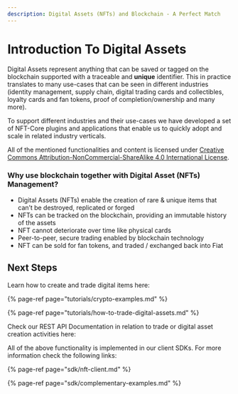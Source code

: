 ```yaml
---
description: Digital Assets (NFTs) and Blockchain - A Perfect Match
---
```


# Introduction To Digital Assets

Digital Assets represent anything that can be saved or tagged on the blockchain supported with a traceable and **unique** identifier. This in practice translates to many use-cases that can be seen in different industries \(identity management, supply chain,  digital trading cards and collectibles, loyalty cards and fan tokens, proof of completion/ownership and many more\).    
  
To support different industries and their use-cases we have developed a set of NFT-Core plugins and applications that enable us to quickly adopt and scale in related industry verticals. 

All of the mentioned functionalities and content is licensed under [Creative Commons Attribution-NonCommercial-ShareAlike 4.0 International License](https://creativecommons.org/licenses/by-nc-sa/4.0/).

### Why use blockchain together with Digital Asset \(NFTs\) Management? 

* Digital Assets \(NFTs\) enable the creation of rare & unique items that can’t be destroyed, replicated or forged 
* NFTs can be tracked on the blockchain, providing an immutable history of the assets 
* NFT cannot deteriorate over time like physical cards
* Peer-to-peer, secure trading enabled by blockchain technology 
* NFT can be sold for fan tokens, and traded / exchanged back into Fiat

## Next Steps

Learn how to create and trade digital items here:

{% page-ref page="tutorials/crypto-examples.md" %}

{% page-ref page="tutorials/how-to-trade-digital-assets.md" %}

Check our REST API Documentation in relation to trade or digital asset creation activities here:

All of the above functionality is  implemented in our client SDKs. For more information check the following links:

{% page-ref page="sdk/nft-client.md" %}

{% page-ref page="sdk/complementary-examples.md" %}







